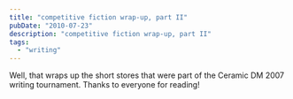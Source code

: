 ```yaml
---
title: "competitive fiction wrap-up, part II"
pubDate: "2010-07-23"
description: "competitive fiction wrap-up, part II"
tags:
  - "writing"
---
```


Well, that wraps up the short stores that were part of the Ceramic DM 2007 writing tournament. Thanks to everyone for reading!
